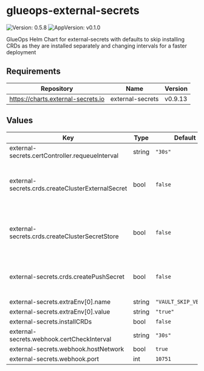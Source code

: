 # glueops-external-secrets

![Version: 0.5.8](https://img.shields.io/badge/Version-0.5.8-informational?style=flat-square) ![AppVersion: v0.1.0](https://img.shields.io/badge/AppVersion-v0.1.0-informational?style=flat-square)

GlueOps Helm Chart for external-secrets with defaults to skip installing CRDs as they are installed separately and changing intervals for a faster deployment

## Requirements

| Repository | Name | Version |
|------------|------|---------|
| https://charts.external-secrets.io | external-secrets | v0.9.13 |

## Values

| Key | Type | Default | Description |
|-----|------|---------|-------------|
| external-secrets.certController.requeueInterval | string | `"30s"` |  |
| external-secrets.crds.createClusterExternalSecret | bool | `false` | If true, create CRDs for Cluster External Secret. |
| external-secrets.crds.createClusterSecretStore | bool | `false` | If true, create CRDs for Cluster Secret Store. |
| external-secrets.crds.createPushSecret | bool | `false` | If true, create CRDs for Push Secret. |
| external-secrets.extraEnv[0].name | string | `"VAULT_SKIP_VERIFY"` |  |
| external-secrets.extraEnv[0].value | string | `"true"` |  |
| external-secrets.installCRDs | bool | `false` |  |
| external-secrets.webhook.certCheckInterval | string | `"30s"` |  |
| external-secrets.webhook.hostNetwork | bool | `true` |  |
| external-secrets.webhook.port | int | `10751` |  |
